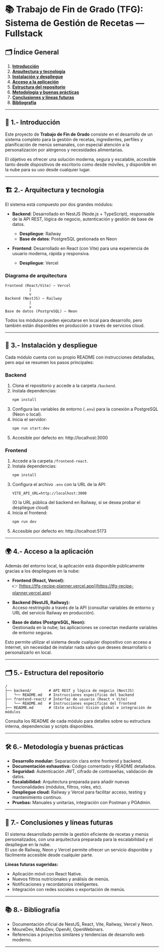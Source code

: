 # 📚 Trabajo de Fin de Grado (TFG): Sistema de Gestión de Recetas — Fullstack

## 🗂️ Índice General

1. **[Introducción](#-1-introducción)**
2. **[Arquitectura y tecnología](#-2-arquitectura-y-tecnología)**
3. **[Instalación y despliegue](#-3-instalación-y-despliegue)**
4. **[Acceso a la aplicación](#-4-acceso-a-la-aplicación)**
5. **[Estructura del repositorio](#-5-estructura-del-repositorio)**
6. **[Metodología y buenas prácticas](#-6-metodología-y-buenas-prácticas)**
7. **[Conclusiones y líneas futuras](#-7-conclusiones-y-líneas-futuras)**
8. **[Bibliografía](#-8-bibliografía)**

---

## 📌 1.- Introducción

Este proyecto de **Trabajo de Fin de Grado** consiste en el desarrollo de un sistema completo para la gestión de recetas, ingredientes, perfiles y planificación de menús semanales, con especial atención a la personalización por alérgenos y necesidades alimentarias.

El objetivo es ofrecer una solución moderna, segura y escalable, accesible tanto desde dispositivos de escritorio como desde móviles, y disponible en la nube para su uso desde cualquier lugar.

---

## 🏗️ 2.- Arquitectura y tecnología

El sistema está compuesto por dos grandes módulos:

- **Backend**: Desarrollado en NestJS (Node.js + TypeScript), responsable de la API REST, lógica de negocio, autenticación y gestión de base de datos.
  - **Despliegue**: Railway
  - **Base de datos**: PostgreSQL gestionada en Neon

- **Frontend**: Desarrollado en React (con Vite) para una experiencia de usuario moderna, rápida y responsiva.
  - **Despliegue**: Vercel

### Diagrama de arquitectura

```
Frontend (React/Vite) — Vercel
           |
           v
Backend (NestJS) — Railway
           |
           v
Base de datos (PostgreSQL) — Neon
```

Todos los módulos pueden ejecutarse en local para desarrollo, pero también están disponibles en producción a través de servicios cloud.

---

## 🚀 3.- Instalación y despliegue

Cada módulo cuenta con su propio README con instrucciones detalladas, pero aquí se resumen los pasos principales:

### Backend

1. Clona el repositorio y accede a la carpeta `/backend`.
2. Instala dependencias:
   ```bash
   npm install
   ```
3. Configura las variables de entorno (`.env`) para la conexión a PostgreSQL (Neon o local).
4. Inicia el servidor:
   ```bash
   npm run start:dev
   ```
5. Accesible por defecto en: http://localhost:3000

### Frontend

1. Accede a la carpeta `/frontend-react`.
2. Instala dependencias:
   ```bash
   npm install
   ```
3. Configura el archivo `.env` con la URL de la API:
   ```
   VITE_API_URL=http://localhost:3000
   ```
   (O la URL pública del backend en Railway, si se desea probar el despliegue cloud)
4. Inicia el frontend:
   ```bash
   npm run dev
   ```
5. Accesible por defecto en: http://localhost:5173

---

## 🌍 4.- Acceso a la aplicación

Además del entorno local, la aplicación está disponible públicamente gracias a los despliegues en la nube:

- **Frontend (React, Vercel):**  
  👉 [https://tfg-recipe-planner.vercel.app](https://tfg-recipe-planner.vercel.app)

- **Backend (NestJS, Railway):**  
  Acceso restringido a través de la API (consultar variables de entorno y URL del servicio Railway en producción).

- **Base de datos (PostgreSQL, Neon):**  
  Gestionada en la nube; las aplicaciones se conectan mediante variables de entorno seguras.

Esto permite utilizar el sistema desde cualquier dispositivo con acceso a Internet, sin necesidad de instalar nada salvo que desees desarrollarlo o personalizarlo en local.

---

## 🗂️ 5.- Estructura del repositorio

```
/
├── backend/        # API REST y lógica de negocio (NestJS)
│   └── README.md   # Instrucciones específicas del backend
├── frontend-react/ # Interfaz de usuario (React + Vite)
│   └── README.md   # Instrucciones específicas del frontend
├── README.md       # (Este archivo) Visión global e integración de módulos
```

Consulta los README de cada módulo para detalles sobre su estructura interna, dependencias y scripts disponibles.

---

## 🛠️ 6.- Metodología y buenas prácticas

- **Desarrollo modular:** Separación clara entre frontend y backend.
- **Documentación exhaustiva:** Código comentado y README detallados.
- **Seguridad:** Autenticación JWT, cifrado de contraseñas, validación de datos.
- **Escalabilidad:** Arquitectura preparada para añadir nuevas funcionalidades (módulos, filtros, roles, etc).
- **Despliegue cloud:** Railway y Vercel para facilitar acceso, testing y mantenimiento continuo.
- **Pruebas:** Manuales y unitarias, integración con Postman y PGAdmin.

---

## 📝 7.- Conclusiones y líneas futuras

El sistema desarrollado permite la gestión eficiente de recetas y menús personalizados, con una arquitectura preparada para la escalabilidad y el despliegue en la nube.  
El uso de Railway, Neon y Vercel permite ofrecer un servicio disponible y fácilmente accesible desde cualquier parte.

**Líneas futuras sugeridas:**
- Aplicación móvil con React Native.
- Nuevos filtros nutricionales y análisis de menús.
- Notificaciones y recordatorios inteligentes.
- Integración con redes sociales o exportación de menús.

---

## 📚 8.- Bibliografía

- Documentación oficial de NestJS, React, Vite, Railway, Vercel y Neon.
- MoureDev, MiduDev, OpenAI, OpenWebinars.
- Referencias a proyectos similares y tendencias de desarrollo web moderno.

---

